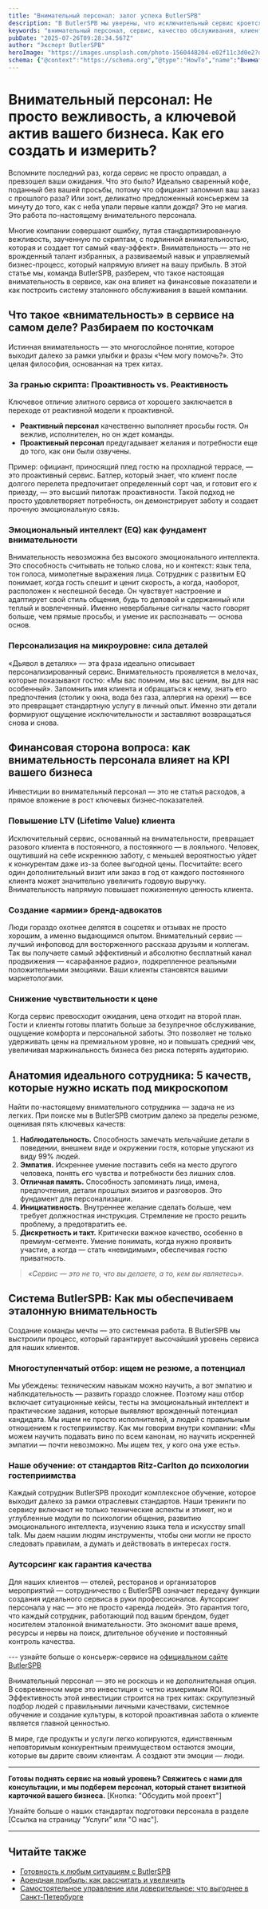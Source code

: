 ```yaml
---
title: "Внимательный персонал: залог успеха ButlerSPB"
description: "В ButlerSPB мы уверены, что исключительный сервис кроется во внимании к деталям. Наша команда — это профессионалы, которые предугадывают ваши желания."
keywords: "внимательный персонал, сервис, качество обслуживания, клиентоориентированность, команда ButlerSPB, персональный подход"
pubDate: "2025-07-26T09:28:34.567Z"
author: "Эксперт ButlerSPB"
heroImage: "https://images.unsplash.com/photo-1560448204-e02f11c3d0e2?q=80&w=2070&auto=format&fit=crop"
schema: {"@context":"https://schema.org","@type":"HowTo","name":"Внимательный персонал: залог успеха ButlerSPB","description":"В ButlerSPB мы уверены, что исключительный сервис кроется во внимании к деталям. Наша команда — это профессионалы, которые предугадывают ваши желания.","image":{"@type":"ImageObject","url":"https://images.unsplash.com/photo-1560448204-e02f11c3d0e2?q=80&w=2070&auto=format&fit=crop"},"aggregateRating":{"@type":"AggregateRating","ratingValue":"4.9","reviewCount":569,"bestRating":"5","worstRating":"1"},"publisher":{"@type":"Organization","name":"Блог ButlerSPB","logo":{"@type":"ImageObject","url":"https://butlerspb-blog.netlify.app/favicon.ico"}},"mainEntityOfPage":{"@type":"WebPage","@id":"https://butlerspb-blog.netlify.app/blog/vnimatelnyy-personal/"}}
---
```

# Внимательный персонал: Не просто вежливость, а ключевой актив вашего бизнеса. Как его создать и измерить?

Вспомните последний раз, когда сервис не просто оправдал, а превзошел ваши ожидания. Что это было? Идеально сваренный кофе, поданный без вашей просьбы, потому что официант запомнил ваш заказ с прошлого раза? Или зонт, деликатно предложенный консьержем за минуту до того, как с неба упали первые капли дождя? Это не магия. Это работа по-настоящему внимательного персонала.

Многие компании совершают ошибку, путая стандартизированную вежливость, заученную по скриптам, с подлинной внимательностью, которая и создает тот самый «вау-эффект». Внимательность — это не врожденный талант избранных, а развиваемый навык и управляемый бизнес-процесс, который напрямую влияет на вашу прибыль. В этой статье мы, команда ButlerSPB, разберем, что такое настоящая внимательность в сервисе, как она влияет на финансовые показатели и как построить систему эталонного обслуживания в вашей компании.

## Что такое «внимательность» в сервисе на самом деле? Разбираем по косточкам

Истинная внимательность — это многослойное понятие, которое выходит далеко за рамки улыбки и фразы «Чем могу помочь?». Это целая философия, основанная на трех китах.

### За гранью скрипта: Проактивность vs. Реактивность

Ключевое отличие элитного сервиса от хорошего заключается в переходе от реактивной модели к проактивной.
*   **Реактивный персонал** качественно выполняет просьбы гостя. Он вежлив, исполнителен, но он ждет команды.
*   **Проактивный персонал** предугадывает желания и потребности еще до того, как они были озвучены.

Пример: официант, приносящий плед гостю на прохладной террасе, — это проактивный сервис. Батлер, который знает, что клиент после долгого перелета предпочитает определенный сорт чая, и готовит его к приезду, — это высший пилотаж проактивности. Такой подход не просто удовлетворяет потребность, он демонстрирует заботу и создает прочную эмоциональную связь.

### Эмоциональный интеллект (EQ) как фундамент внимательности

Внимательность невозможна без высокого эмоционального интеллекта. Это способность считывать не только слова, но и контекст: язык тела, тон голоса, мимолетные выражения лица. Сотрудник с развитым EQ понимает, когда гость спешит и ценит скорость, а когда, наоборот, расположен к неспешной беседе. Он чувствует настроение и адаптирует свой стиль общения, будь то деловой и сдержанный или теплый и вовлеченный. Именно невербальные сигналы часто говорят больше, чем прямые просьбы, и умение их распознавать — основа основ.

### Персонализация на микроуровне: сила деталей

«Дьявол в деталях» — эта фраза идеально описывает персонализированный сервис. Внимательность проявляется в мелочах, которые показывают гостю: «Мы вас помним, мы вас ценим, вы для нас особенный». Запомнить имя клиента и обращаться к нему, знать его предпочтения (столик у окна, вода без газа, аллергия на орехи) — все это превращает стандартную услугу в личный опыт. Именно эти детали формируют ощущение исключительности и заставляют возвращаться снова и снова.

## Финансовая сторона вопроса: как внимательность персонала влияет на KPI вашего бизнеса

Инвестиции во внимательный персонал — это не статья расходов, а прямое вложение в рост ключевых бизнес-показателей.

### Повышение LTV (Lifetime Value) клиента

Исключительный сервис, основанный на внимательности, превращает разового клиента в постоянного, а постоянного — в лояльного. Человек, ощутивший на себе искреннюю заботу, с меньшей вероятностью уйдет к конкурентам даже из-за более выгодной цены. Посчитайте: всего один дополнительный визит или заказ в год от каждого постоянного клиента может значительно увеличить годовую выручку. Внимательность напрямую повышает пожизненную ценность клиента.

### Создание «армии» бренд-адвокатов

Люди гораздо охотнее делятся в соцсетях и отзывах не просто хорошим, а именно выдающимся опытом. Внимательный сервис — лучший инфоповод для восторженного рассказа друзьям и коллегам. Так вы получаете самый эффективный и абсолютно бесплатный канал продвижения — «сарафанное радио», подкрепленное реальными положительными эмоциями. Ваши клиенты становятся вашими маркетологами.

### Снижение чувствительности к цене

Когда сервис превосходит ожидания, цена отходит на второй план. Гости и клиенты готовы платить больше за безупречное обслуживание, ощущение комфорта и персональной заботы. Это позволяет не только удерживать цены на премиальном уровне, но и повышать средний чек, увеличивая маржинальность бизнеса без риска потерять аудиторию.

## Анатомия идеального сотрудника: 5 качеств, которые нужно искать под микроскопом

Найти по-настоящему внимательного сотрудника — задача не из легких. При поиске мы в ButlerSPB смотрим далеко за пределы резюме, оценивая пять ключевых качеств:

1.  **Наблюдательность.** Способность замечать мельчайшие детали в поведении, внешнем виде и окружении гостя, которые упускают из виду 99% людей.
2.  **Эмпатия.** Искреннее умение поставить себя на место другого человека, понять его чувства и потребности без лишних слов.
3.  **Отличная память.** Способность запоминать лица, имена, предпочтения, детали прошлых визитов и разговоров. Это фундамент для персонализации.
4.  **Инициативность.** Внутреннее желание сделать больше, чем требует должностная инструкция. Стремление не просто решить проблему, а предотвратить ее.
5.  **Дискретность и такт.** Критически важное качество, особенно в премиум-сегменте. Умение понимать, когда нужно проявить участие, а когда — стать «невидимым», обеспечивая гостю приватность.

> *«Сервис — это не то, что вы делаете, а то, кем вы являетесь».*

## Система ButlerSPB: Как мы обеспечиваем эталонную внимательность

Создание команды мечты — это системная работа. В ButlerSPB мы выстроили процесс, который гарантирует высочайший уровень сервиса для наших клиентов.

### Многоступенчатый отбор: ищем не резюме, а потенциал

Мы убеждены: техническим навыкам можно научить, а вот эмпатию и наблюдательность — развить гораздо сложнее. Поэтому наш отбор включает ситуационные кейсы, тесты на эмоциональный интеллект и практические задания, которые выявляют врожденный потенциал кандидата. Мы ищем не просто исполнителей, а людей с правильным отношением к гостеприимству. Как мы говорим внутри компании: «Мы можем научить подавать вино по всем канонам, но научить искренней эмпатии — почти невозможно. Мы ищем тех, у кого она уже есть».

### Наше обучение: от стандартов Ritz-Carlton до психологии гостеприимства

Каждый сотрудник ButlerSPB проходит комплексное обучение, которое выходит далеко за рамки отраслевых стандартов. Наши тренинги по сервису включают не только технические аспекты и этикет, но и углубленные модули по психологии общения, развитию эмоционального интеллекта, изучению языка тела и искусству small talk. Мы даем нашим людям инструменты, чтобы они могли не просто следовать правилам, а думать и действовать в интересах гостя.

### Аутсорсинг как гарантия качества

Для наших клиентов — отелей, ресторанов и организаторов мероприятий — сотрудничество с ButlerSPB означает передачу функции создания идеального сервиса в руки профессионалов. Аутсорсинг персонала у нас — это не просто «аренда людей». Это гарантия того, что каждый сотрудник, работающий под вашим брендом, будет носителем эталонной внимательности. Это экономит ваше время, ресурсы и нервы на поиск, длительное обучение и постоянный контроль качества.

--- узнайте больше о консьерж-сервисе на <a href="https://butlerspb.ru/svyazatsya-s-konserzh-servisom" target="_blank" rel="nofollow">официальном сайте ButlerSPB</a>

Внимательный персонал — это не роскошь и не дополнительная опция. В современном мире это инвестиция с четко измеримым ROI. Эффективность этой инвестиции строится на трех китах: скрупулезный подбор людей с правильными личными качествами, системное обучение и создание культуры, в которой проактивная забота о клиенте является главной ценностью.

В мире, где продукты и услуги легко копируются, единственным неповторимым конкурентным преимуществом остаются эмоции, которые вы дарите своим клиентам. А создают эти эмоции — люди.

---

**Готовы поднять сервис на новый уровень? Свяжитесь с нами для консультации, и мы подберем персонал, который станет визитной карточкой вашего бизнеса.**
[Кнопка: "Обсудить мой проект"]

Узнайте больше о наших стандартах подготовки персонала в разделе [Ссылка на страницу "Услуги" или "О нас"].

---

## Читайте также

*   [Готовность к любым ситуациям с ButlerSPB](/blog/gotovnost-k/)
*   [Арендная прибыль: как рассчитать и увеличить](/blog/pribyl-arendnaya/)
*   [Самостоятельное управление или доверительное: что выгоднее в Санкт-Петербурге](/blog/samostoyatelnoe-upravlenie-ili-doveritelnoe-chto-vygodnee-v-sankt-peterburge/)

